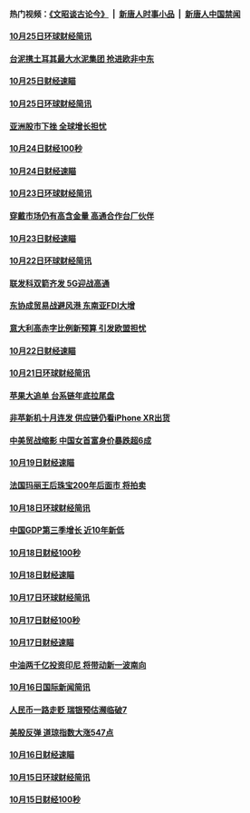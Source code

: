 #### 热门视频：[《文昭谈古论今》](https://github.com/gfw-breaker/wenzhao/blob/master/README.md?t=10270032) &nbsp;|&nbsp; [新唐人时事小品](https://github.com/gfw-breaker/ntdtv-comedy/blob/master/README.md?t=10270032) &nbsp;|&nbsp; [新唐人中国禁闻](https://github.com/gfw-breaker/ntdtv-news/blob/master/README.md?t=10270032)

#### [10月25日环球财经简讯](../pages/news208/a1396909.md?t=10270032) 

#### [台泥携土耳其最大水泥集团 抢进欧非中东](../pages/news208/a1396899.md?t=10270032) 

#### [10月25日财经速瞄](../pages/news208/a1396828.md?t=10270032) 

#### [10月25日环球财经简讯](../pages/news208/a1396771.md?t=10270032) 

#### [亚洲股市下挫 全球增长担忧](../pages/news208/a1396757.md?t=10270032) 

#### [10月24日财经100秒](../pages/news208/a1396750.md?t=10270032) 

#### [10月24日财经速瞄](../pages/news208/a1396676.md?t=10270032) 

#### [10月23日环球财经简讯](../pages/news208/a1396638.md?t=10270032) 

#### [穿戴市场仍有高含金量 高通合作台厂伙伴](../pages/news208/a1396618.md?t=10270032) 

#### [10月23日财经速瞄](../pages/news208/a1396523.md?t=10270032) 

#### [10月22日环球财经简讯](../pages/news208/a1396479.md?t=10270032) 

#### [联发科双箭齐发 5G迎战高通](../pages/news208/a1396463.md?t=10270032) 

#### [东协成贸易战避风港 东南亚FDI大增](../pages/news208/a1396462.md?t=10270032) 

#### [意大利高赤字比例新预算 引发欧盟担忧](../pages/news208/a1396344.md?t=10270032) 

#### [10月22日财经速瞄](../pages/news208/a1396383.md?t=10270032) 

#### [10月21日环球财经简讯](../pages/news208/a1396338.md?t=10270032) 

#### [苹果大追单 台系链年底拉尾盘](../pages/news208/a1396320.md?t=10270032) 

#### [非苹新机十月连发 供应链仍看iPhone XR出货](../pages/news208/a1396220.md?t=10270032) 

#### [中美贸战缩影 中国女首富身价暴跌超6成](../pages/news208/a1396150.md?t=10270032) 

#### [10月19日财经速瞄](../pages/news208/a1396078.md?t=10270032) 

#### [法国玛丽王后珠宝200年后面市 将拍卖](../pages/news208/a1396074.md?t=10270032) 

#### [10月18日环球财经简讯](../pages/news208/a1396037.md?t=10270032) 

#### [中国GDP第三季增长 近10年新低](../pages/news208/a1396032.md?t=10270032) 

#### [10月18日财经100秒](../pages/news208/a1396017.md?t=10270032) 

#### [10月18日财经速瞄](../pages/news208/a1395923.md?t=10270032) 

#### [10月17日环球财经简讯](../pages/news208/a1395879.md?t=10270032) 

#### [10月17日财经100秒](../pages/news208/a1395862.md?t=10270032) 

#### [10月17日财经速瞄](../pages/news208/a1395794.md?t=10270032) 

#### [中油两千亿投资印尼 将带动新一波南向](../pages/news208/a1395728.md?t=10270032) 

#### [10月16日国际新闻简讯](../pages/news208/a1395726.md?t=10270032) 

#### [人民币一路走贬 瑞银预估濒临破7](../pages/news208/a1395619.md?t=10270032) 

#### [美股反弹 道琼指数大涨547点](../pages/news208/a1395665.md?t=10270032) 

#### [10月16日财经速瞄](../pages/news208/a1395646.md?t=10270032) 

#### [10月15日环球财经简讯](../pages/news208/a1395588.md?t=10270032) 

#### [10月15日财经100秒](../pages/news208/a1395569.md?t=10270032) 

